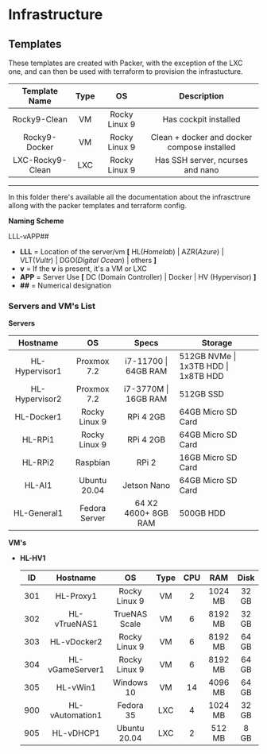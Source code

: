 # Infrastructure

## Templates 

These templates are created with Packer, with the exception of the LXC one, and can then be used with terraform to provision the infrastucture.

| Template Name    | Type | OS            | Description                                 |
|:----------------:|:----:|:-------------:|:-------------------------------------------:|
| Rocky9-Clean     | VM   | Rocky Linux 9 | Has cockpit installed                       |
| Rocky9-Docker    | VM   | Rocky Linux 9 | Clean + docker and docker compose installed |
| LXC-Rocky9-Clean | LXC  | Rocky Linux 9 | Has SSH server, ncurses and nano            |

---

In this folder there's available all the documentation about the infrasctrure allong with the packer templates and terraform config.

**Naming Scheme**

LLL-vAPP##

- **LLL** = Location of the server/vm **[** HL(*Homelab*) | AZR(*Azure*) | VLT(*Vultr*) | DGO(*Digital Ocean*) | others **]**  
- **v** = If the **v** is present, it's a VM or LXC
- **APP** = Server Use **[** DC (Domain Controller) | Docker | HV (Hypervisor) **]**  
- **##** = Numerical designation

### Servers and VM's List

**Servers**  

|    Hostname    |       OS      |         Specs        | Storage                              |
|:--------------:|:-------------:|:--------------------:|--------------------------------------|
| HL-Hypervisor1 |  Proxmox 7.2  | i7-11700 \| 64GB RAM | 512GB NVMe \| 1x3TB HDD \| 1x8TB HDD |
| HL-Hypervisor2 |  Proxmox 7.2  | i7-3770M \| 16GB RAM | 512GB SSD                            |
|   HL-Docker1   | Rocky Linux 9 |       RPi 4 2GB      | 64GB Micro SD Card                   |
|     HL-RPi1    | Rocky Linux 9 |       RPi 4 2GB      | 64GB Micro SD Card                   |
|     HL-RPi2    |    Raspbian   |         RPi 2        | 16GB Micro SD Card                   |
|     HL-AI1     |  Ubuntu 20.04 |      Jetson Nano     | 64GB Micro SD Card                   |
|   HL-General1  | Fedora Server |  64 X2 4600+ 8GB RAM | 500GB HDD                            |

**VM's**

- **HL-HV1**
  
  | ID  | Hostname        | OS            | Type | CPU | RAM     | Disk  |
  |:---:|:---------------:|:-------------:|:----:|:---:|:-------:|:-----:|
  | 301 | HL-Proxy1       | Rocky Linux 9 | VM   | 2   | 1024 MB | 32 GB |
  | 302 | HL-vTrueNAS1    | TrueNAS Scale | VM   | 6   | 8192 MB | 32 GB |
  | 303 | HL-vDocker2     | Rocky Linux 9 | VM   | 6   | 8192 MB | 64 GB |
  | 304 | HL-vGameServer1 | Rocky Linux 9 | VM   | 6   | 8192 MB | 64 GB |
  | 305 | HL-vWin1        | Windows 10    | VM   | 14  | 4096 MB | 64 GB |
  | 900 | HL-vAutomation1 | Fedora 35     | LXC  | 4   | 1024 MB | 32 GB |
  | 905 | HL-vDHCP1       | Ubuntu 20.04  | LXC  | 2   | 512 MB  | 8 GB  |


